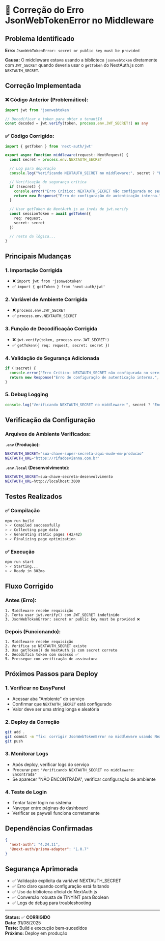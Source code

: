 # 🔧 Correção do Erro JsonWebTokenError no Middleware

## Problema Identificado

**Erro:** `JsonWebTokenError: secret or public key must be provided`

**Causa:** O middleware estava usando a biblioteca `jsonwebtoken` diretamente com `JWT_SECRET` quando deveria usar o `getToken` do NextAuth.js com `NEXTAUTH_SECRET`.

## Correção Implementada

### ❌ Código Anterior (Problemático):
```typescript
import jwt from 'jsonwebtoken'

// Decodificar o token para obter o tenantId
const decoded = jwt.verify(token, process.env.JWT_SECRET!) as any
```

### ✅ Código Corrigido:
```typescript
import { getToken } from 'next-auth/jwt'

export async function middleware(request: NextRequest) {
  const secret = process.env.NEXTAUTH_SECRET

  // Log para depuração
  console.log("Verificando NEXTAUTH_SECRET no middleware:", secret ? "Encontrada" : "NÃO ENCONTRADA!")

  // Verificação de segurança crítica
  if (!secret) {
    console.error("Erro Crítico: NEXTAUTH_SECRET não configurada no servidor.")
    return new Response("Erro de configuração de autenticação interna.", { status: 500 })
  }

  // Usar getToken do NextAuth.js ao invés de jwt.verify
  const sessionToken = await getToken({ 
    req: request, 
    secret: secret 
  })

  // resto da lógica...
}
```

## Principais Mudanças

### 1. **Importação Corrigida**
- ❌ `import jwt from 'jsonwebtoken'`
- ✅ `import { getToken } from 'next-auth/jwt'`

### 2. **Variável de Ambiente Corrigida**
- ❌ `process.env.JWT_SECRET`
- ✅ `process.env.NEXTAUTH_SECRET`

### 3. **Função de Decodificação Corrigida**
- ❌ `jwt.verify(token, process.env.JWT_SECRET!)`
- ✅ `getToken({ req: request, secret: secret })`

### 4. **Validação de Segurança Adicionada**
```typescript
if (!secret) {
  console.error("Erro Crítico: NEXTAUTH_SECRET não configurada no servidor.")
  return new Response("Erro de configuração de autenticação interna.", { status: 500 })
}
```

### 5. **Debug Logging**
```typescript
console.log("Verificando NEXTAUTH_SECRET no middleware:", secret ? "Encontrada" : "NÃO ENCONTRADA!")
```

## Verificação da Configuração

### Arquivos de Ambiente Verificados:

**`.env` (Produção):**
```bash
NEXTAUTH_SECRET="sua-chave-super-secreta-aqui-mude-em-producao"
NEXTAUTH_URL="https://rifadosvianna.com.br"
```

**`.env.local` (Desenvolvimento):**
```bash
NEXTAUTH_SECRET=sua-chave-secreta-desenvolvimento
NEXTAUTH_URL=http://localhost:3000
```

## Testes Realizados

### ✅ Compilação
```bash
npm run build
> ✓ Compiled successfully
> ✓ Collecting page data
> ✓ Generating static pages (42/42)
> ✓ Finalizing page optimization
```

### ✅ Execução
```bash
npm run start
> ✓ Starting...
> ✓ Ready in 802ms
```

## Fluxo Corrigido

### Antes (Erro):
```
1. Middleware recebe requisição
2. Tenta usar jwt.verify() com JWT_SECRET indefinido
3. JsonWebTokenError: secret or public key must be provided ❌
```

### Depois (Funcionando):
```
1. Middleware recebe requisição
2. Verifica se NEXTAUTH_SECRET existe
3. Usa getToken() do NextAuth.js com secret correto
4. Decodifica token com sucesso ✅
5. Prossegue com verificação de assinatura
```

## Próximos Passos para Deploy

### 1. **Verificar no EasyPanel**
- Acessar aba "Ambiente" do serviço
- Confirmar que `NEXTAUTH_SECRET` está configurado
- Valor deve ser uma string longa e aleatória

### 2. **Deploy da Correção**
```bash
git add .
git commit -m "fix: corrigir JsonWebTokenError no middleware usando NextAuth.js getToken"
git push
```

### 3. **Monitorar Logs**
- Após deploy, verificar logs do serviço
- Procurar por: `"Verificando NEXTAUTH_SECRET no middleware: Encontrada"`
- Se aparecer "NÃO ENCONTRADA", verificar configuração de ambiente

### 4. **Teste de Login**
- Tentar fazer login no sistema
- Navegar entre páginas do dashboard
- Verificar se paywall funciona corretamente

## Dependências Confirmadas

```json
{
  "next-auth": "4.24.11",
  "@next-auth/prisma-adapter": "1.0.7"
}
```

## Segurança Aprimorada

- ✅ Validação explícita da variável NEXTAUTH_SECRET
- ✅ Erro claro quando configuração está faltando
- ✅ Uso da biblioteca oficial do NextAuth.js
- ✅ Conversão robusta de TINYINT para Boolean
- ✅ Logs de debug para troubleshooting

---

**Status:** ✅ **CORRIGIDO**  
**Data:** 31/08/2025  
**Teste:** Build e execução bem-sucedidos  
**Próximo:** Deploy em produção
